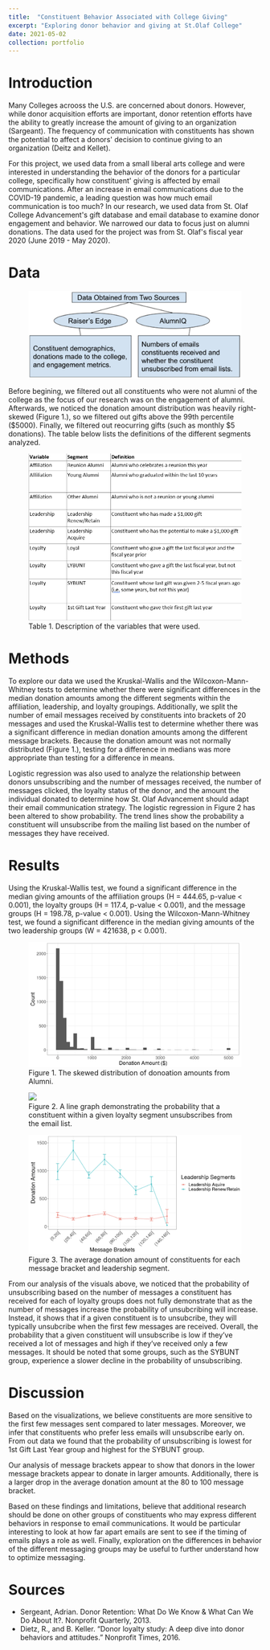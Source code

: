 ```yaml
---
title:  "Constituent Behavior Associated with College Giving"
excerpt: "Exploring donor behavior and giving at St.Olaf College" 
date: 2021-05-02
collection: portfolio
--- 
```


# Introduction 

Many Colleges acrooss the U.S. are concerned about donors. However, while donor acquisition efforts are important, donor retention efforts have the ability to greatly increase
the amount of giving to an organization (Sargeant). The frequency of communication with constituents has shown the potential to affect a donors' decision to continue giving  to an organization (Deitz and Kellet).


For this project, we used data from a small liberal arts college and were interested in understanding the behavior of the donors for a particular college, specifically how
constituent' giving is affected by email communications. After an increase in email communications due to the COVID-19 pandemic, a leading question was how much email communication is too much? In our research, we used data from St. Olaf College Advancement's gift database and email database to examine donor engagement and behavior. We narrowed our data to focus just on alumni donations. The data used for the project was from St. Olaf's fiscal year 2020 (June 2019 - May 2020). 

# Data 

<figure>
    <a href="/images/Donor_Poster_1.png"><img src="/images/Donor_Poster_1.png"></a>
    <figcaption> </figcaption>
</figure>

Before begining, we filtered out all constituents who were not alumni of the college as the focus of our research was on the engagement of alumni. Afterwards, we noticed the donation amount distribution was heavily right-skewed (Figure 1.), so we filtered out gifts above the 99th percentile ($5000). Finally, we filtered out reocurring gifts (such as monthly $5 donations). The table below lists the definitions of the different segments analyzed. 


<figure>
    <a href="/images/Donor_Poster_1.png"><img src="/images/Donor_Poster_2.png"></a>
     <figcaption> Table 1. Description of the variables that were used. </figcaption>
</figure>

# Methods 

To explore our data we used the Kruskal-Wallis and the Wilcoxon-Mann-Whitney tests to determine whether there were significant differences in the median donation amounts among the different segments within the affiliation, leadership, and loyalty groupings. Additionally, we split the number of email messages received by constituents into brackets of 20 messages and used the Kruskal-Wallis test to determine whether there was a significant  difference in median donation amounts among the different message brackets. Because the donation amount was not normally distributed (Figure 1.), testing for a difference in medians was more appropriate than testing for a difference in means.

Logistic regression was also used to analyze the relationship between donors unsubscribing and the number of messages received, the number of messages clicked, the loyalty status of the donor, and the amount the individual donated to determine how St. Olaf Advancement should adapt their email communication strategy. The logistic regression in Figure 2 has been altered to show probability. The trend lines show the probability a constituent will unsubscribe from the mailing list based on the number of messages they have received.

# Results 

Using the Kruskal-Wallis test, we found a significant difference in the median giving amounts of the affiliation groups (H = 444.65, p-value < 0.001), the loyalty groups (H = 117.4, p-value < 0.001), and the message groups (H = 198.78, p-value < 0.001). Using the Wilcoxon-Mann-Whitney test, we found a significant difference in the median giving amounts of the two leadership groups (W = 421638, p < 0.001). 


<figure>
    <a href="/images/Donor_Poster_3.png"><img src="/images/Donor_Poster_3.png"></a>
     <figcaption> Figure 1. The skewed distribution of donoation amounts from Alumni. </figcaption>
</figure>




<figure>
    <a href="/images/Donor_Poster_4.png"><img src="/imges/Donor_Poster_4.png"></a>
     <figcaption> Figure 2. A line graph demonstrating the probability that a constituent within a given loyalty segment unsubscribes from the email list. 
     </figcaption>
</figure> 




<figure>
    <a href="/images/Donor_Poster_5.png"><img src="/images/Donor_Poster_5.png"></a>
     <figcaption> Figure 3. The average donation amount of constituents for each message bracket and leadership segment. 
     </figcaption> 
</figure> 

From our analysis of the visuals above, we noticed that the probability of unsubscribing based on the number of messages a constituent has received for each of loyalty groups does not fully demonstrate that as the number of messages increase the probability of unsubcribing will increase. Instead, it shows that if a given constituent is to unsubcribe, they will typically unsubcribe when the first few messages are received. Overall, the probability that a given constituent will unsubscribe is low if they’ve received a lot of messages and high if they’ve received only a few messages. It should be noted that some groups, such as the SYBUNT group, experience a slower decline in the probability of  unsubscribing.

# Discussion 

Based on the visualizations, we believe constituents are more sensitive to the first few messages sent compared to later messages. Moreover, we infer that constituents who prefer less emails will unsubscribe early on. From out data we found that the probability of unsubscribing is lowest for 1st Gift Last Year group and highest for the SYBUNT group. 

Our analysis of message brackets appear to show that donors in the lower message brackets appear to donate in larger amounts. Additionally, there is a larger drop in the average donation amount at the 80 to 100 message bracket. 

Based on these findings and limitations, believe that additional research should be done on other groups of constituents who may express different behaviors in response to email communications. It would be particular interesting to look at how far apart emails are sent to see if the timing of emails plays a role as well. Finally, exploration on the differences in behavior of the different messaging groups may be useful to further understand how to optimize messaging. 

# Sources 
- Sergeant, Adrian. Donor Retention: What Do We Know & What Can We Do About It?. Nonprofit Quarterly, 2013. 
- Dietz, R., and B. Keller. “Donor loyalty study: A deep dive into donor behaviors and attitudes.” Nonprofit Times, 2016. 
